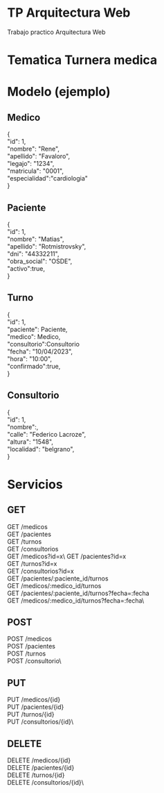 # TP Arquitectura Web
Trabajo practico Arquitectura Web

# Tematica Turnera medica

# Modelo (ejemplo)
## Medico 
  {\
    "id": 1,\
    "nombre": "Rene",\
    "apellido": "Favaloro",\
    "legajo": "1234",\
    "matricula": "0001",\
    "especialidad":"cardiologia"\
  }
## Paciente 
  {\
    "id": 1,\
    "nombre": "Matias",\
    "apellido": "Rotmistrovsky",\
    "dni": "44332211",\
    "obra_social": "OSDE",\
    "activo":true,\
  }
## Turno 
  {\
    "id": 1,\
    "paciente": Paciente,\
    "medico": Medico,\
    "consultorio":Consultorio\
    "fecha": "10/04/2023",\
    "hora": "10:00",\
    "confirmado":true,\
  }

## Consultorio

  {\
    "id": 1,\
    "nombre":,\
    "calle": "Federico Lacroze",\
    "altura": "1548",\
    "localidad": "belgrano",\
  }

# Servicios

## GET
GET /medicos\
GET /pacientes\
GET /turnos\
GET /consultorios\
GET /medicos?id=x\ 
GET /pacientes?id=x\
GET /turnos?id=x\
GET /consultorios?id=x\
GET /pacientes/:paciente_id/turnos\
GET /medicos/:medico_id/turnos\
GET /pacientes/:paciente_id/turnos?fecha=:fecha\
GET /medicos/:medico_id/turnos?fecha=:fecha\

## POST
POST /medicos\
POST /pacientes\
POST /turnos\
POST /consultorio\

## PUT
PUT /medicos/{id}\
PUT /pacientes/{id}\
PUT /turnos/{id}\
PUT /consultorios/{id}\

## DELETE
DELETE /medicos/{id}\
DELETE /pacientes/{id}\
DELETE /turnos/{id}\
DELETE /consultorios/{id}\
